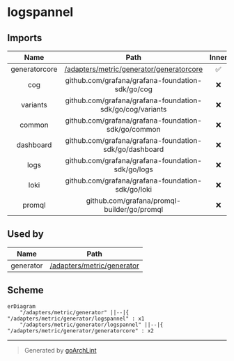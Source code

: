 # logspannel

## Imports

|     Name      |                             Path                             | Inner | Count |
|:-------------:|:------------------------------------------------------------:|:-----:|:-----:|
| generatorcore | [/adapters/metric/generator/generatorcore](generatorcore.md) |  ✅   |   2   |
|      cog      |       github.com/grafana/grafana-foundation-sdk/go/cog       |  ❌   |   1   |
|   variants    |  github.com/grafana/grafana-foundation-sdk/go/cog/variants   |  ❌   |   1   |
|    common     |     github.com/grafana/grafana-foundation-sdk/go/common      |  ❌   |   1   |
|   dashboard   |    github.com/grafana/grafana-foundation-sdk/go/dashboard    |  ❌   |   1   |
|     logs      |      github.com/grafana/grafana-foundation-sdk/go/logs       |  ❌   |   1   |
|     loki      |      github.com/grafana/grafana-foundation-sdk/go/loki       |  ❌   |   1   |
|    promql     |         github.com/grafana/promql-builder/go/promql          |  ❌   |   1   |

## Used by

|   Name    |                     Path                      |
|:---------:|:---------------------------------------------:|
| generator | [/adapters/metric/generator](../generator.md) |

## Scheme

```mermaid
erDiagram
    "/adapters/metric/generator" ||--|{ "/adapters/metric/generator/logspannel" : x1
    "/adapters/metric/generator/logspannel" ||--|{ "/adapters/metric/generator/generatorcore" : x2
```

---

> Generated by [goArchLint](https://github.com/gbh007/goarchlint)
